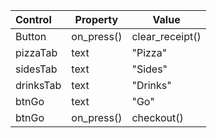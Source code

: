 | Control   | Property    | Value           |
|:----------|-------------|-----------------|
| Button    | on\_press() | clear\_receipt()|
| pizzaTab  | text        | "Pizza"         |
| sidesTab  | text        | "Sides"         |
| drinksTab | text        | "Drinks"        |
| btnGo     | text        | "Go"            |
| btnGo     | on_press()  | checkout()      |

